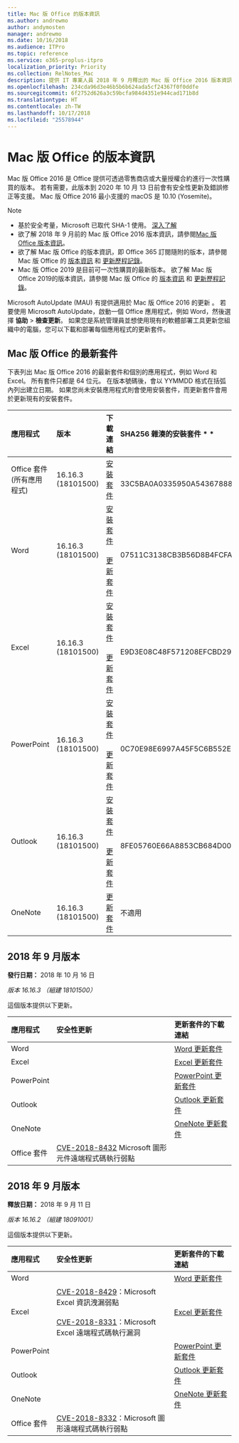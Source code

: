 ```yaml
---
title: Mac 版 Office 的版本資訊
ms.author: andrewmo
author: andymosten
manager: andrewmo
ms.date: 10/16/2018
ms.audience: ITPro
ms.topic: reference
ms.service: o365-proplus-itpro
localization_priority: Priority
ms.collection: RelNotes_Mac
description: 提供 IT 專業人員 2018 年 9 月釋出的 Mac 版 Office 2016 版本資訊
ms.openlocfilehash: 234cda96d3e46b5b6b624ada5cf24367f0f0ddfe
ms.sourcegitcommit: 6f2752d626a3c59bcfa984d4351e944cad171b8d
ms.translationtype: HT
ms.contentlocale: zh-TW
ms.lasthandoff: 10/17/2018
ms.locfileid: "25578944"
---
```

# <a name="release-notes-for-office-2016-for-mac"></a>Mac 版 Office 的版本資訊

Mac 版 Office 2016 是 Office 提供可透過零售商店或大量授權合約進行一次性購買的版本。 若有需要，此版本到 2020 年 10 月 13 日前會有安全性更新及錯誤修正等支援。 Mac 版 Office 2016 最小支援的 macOS 是 10.10 (Yosemite)。

> [!NOTE]
> - 基於安全考量，Microsoft 已取代 SHA-1 使用。 [深入了解](https://docs.microsoft.com/en-us/security-updates/SecurityAdvisories/2017/4010323)
> - 欲了解 2018 年 9 月前的 Mac 版 Office 2016 版本資訊，請參閱[Mac 版 Office 版本資訊](release-notes-office-for-mac.md)。  
> - 欲了解 Mac 版 Office 的版本資訊，即 Office 365 訂閱隨附的版本，請參閱Mac 版 Office 的 [版本資訊](release-notes-office-for-mac.md) 和 [更新歷程記錄](update-history-office-for-mac.md)。
> - Mac 版 Office 2019 是目前可一次性購買的最新版本。 欲了解 Mac 版 Office 2019的版本資訊，請參閱 Mac 版 Office 的 [版本資訊](release-notes-office-for-mac.md) 和 [更新歷程記錄](update-history-office-for-mac.md)。

Microsoft AutoUpdate (MAU) 有提供適用於 Mac 版 Office 2016 的更新 。 若要使用 Microsoft AutoUpdate，啟動一個 Office 應用程式，例如 Word，然後選擇 **協助** > **檢查更新**。 如果您是系統管理員並想使用現有的軟體部署工具更新您組織中的電腦，您可以下載和部署每個應用程式的更新套件。


## <a name="most-current-packages-for-office-2016-for-mac"></a>Mac 版 Office 的最新套件

下表列出 Mac 版 Office 2016 的最新套件和個別的應用程式，例如 Word 和 Excel。 所有套件只都是 64 位元。 在版本號碼後，會以 YYMMDD 格式在括弧內列出建立日期。 如果您尚未安裝應用程式則會使用安裝套件，而更新套件會用於更新現有的安裝套件。


|**應用程式**|**版本**|**下載連結**|SHA256 雜湊的安裝套件 * *|
|:-----|:-----|:-----|:-----|
|Office 套件 (所有應用程式)  <br/> |16.16.3 (18101500)  <br/> |[安裝套件](https://go.microsoft.com/fwlink/p/?linkid=871743) <br/> |  <br/>33C5BA0A0335950A5436788823C8088E4D7D0D68BBBFDE4AAA5D5C1C27261896 |
|Word  <br/> |16.16.3 (18101500)   <br/> |[安裝套件](https://go.microsoft.com/fwlink/p/?linkid=871748) <br/> <br/>[更新套件](https://officecdn.microsoft.com/pr/C1297A47-86C4-4C1F-97FA-950631F94777/OfficeMac/Microsoft_Word_16.16.18101500_Updater.pkg) <br/> | <br/>07511C3138CB3B56D8B4FCFA1C3E60D9285AC66BF45A6AD9A19FCFEB52AAA5E1 |
|Excel  <br/> |16.16.3 (18101500)   <br/> |[安裝套件](https://go.microsoft.com/fwlink/p/?linkid=871750) <br/><br/> [更新套件](https://officecdn.microsoft.com/pr/C1297A47-86C4-4C1F-97FA-950631F94777/OfficeMac/Microsoft_Excel_16.16.18101500_Updater.pkg) <br/> |<br/> E9D3E08C48F571208EFCBD297A05280FD29A4206DCD33803DC770EE50457DC45 |
|PowerPoint  <br/> |16.16.3 (18101500)    <br/> |[安裝套件](https://go.microsoft.com/fwlink/p/?linkid=871751) <br/><br/> [更新套件](https://officecdn.microsoft.com/pr/C1297A47-86C4-4C1F-97FA-950631F94777/OfficeMac/Microsoft_PowerPoint_16.16.18101500_Updater.pkg) <br/> | <br/>0C70E98E6997A45F5C6B552E749264CA4056F773D4771E0605C897D08937C91F|
|Outlook  <br/> |16.16.3 (18101500)   <br/> |[安裝套件](https://go.microsoft.com/fwlink/p/?linkid=871753) <br/> <br/>[更新套件](https://officecdn.microsoft.com/pr/C1297A47-86C4-4C1F-97FA-950631F94777/OfficeMac/Microsoft_Outlook_16.16.18101500_Updater.pkg) <br/> | <br/> 8FE05760E66A8853CB684D001236075E3C84C9F688DF7098552EA313EAEF2FBD|
|OneNote  <br/> |16.16.3 (18101500)    <br/> |[更新套件](https://officecdn.microsoft.com/pr/C1297A47-86C4-4C1F-97FA-950631F94777/OfficeMac/Microsoft_OneNote_16.16.18101500_Updater.pkg) <br/> |不適用  <br/> |

## <a name="september-2018-release"></a>2018 年 9 月版本

 **發行日期：** 2018 年 10 月 16 日 
  
 *版本 16.16.3 （組建 18101500）* 
  
這個版本提供以下更新。
  
|**應用程式**|**安全性更新**|**更新套件的下載連結**|
|:-----|:-----|:-----|
|Word  <br/> ||[Word 更新套件](https://officecdn.microsoft.com/pr/C1297A47-86C4-4C1F-97FA-950631F94777/OfficeMac/Microsoft_Word_16.16.18101500_Updater.pkg) <br/>|
|Excel  <br/> ||[Excel 更新套件](https://officecdn.microsoft.com/pr/C1297A47-86C4-4C1F-97FA-950631F94777/OfficeMac/Microsoft_Excel_16.16.18101500_Updater.pkg) <br/>|
|PowerPoint  <br/> ||[PowerPoint 更新套件](https://officecdn.microsoft.com/pr/C1297A47-86C4-4C1F-97FA-950631F94777/OfficeMac/Microsoft_PowerPoint_16.16.18101500_Updater.pkg) <br/>|
|Outlook  <br/> ||[Outlook 更新套件](https://officecdn.microsoft.com/pr/C1297A47-86C4-4C1F-97FA-950631F94777/OfficeMac/Microsoft_Outlook_16.16.18101500_Updater.pkg) <br/>|
|OneNote <br/> ||[OneNote 更新套件](https://officecdn.microsoft.com/pr/C1297A47-86C4-4C1F-97FA-950631F94777/OfficeMac/Microsoft_OneNote_16.16.18101500_Updater.pkg)|
|Office 套件  <br/> |[CVE-2018-8432](https://portal.msrc.microsoft.com/en-us/security-guidance/advisory/CVE-2018-8432) Microsoft 圖形元件遠端程式碼執行弱點 <br/>||


## <a name="september-2018-release"></a>2018 年 9 月版本

 **釋放日期：** 2018 年 9 月 11 日 
  
 *版本 16.16.2 （組建 18091001）* 
  
這個版本提供以下更新。

|**應用程式**|**安全性更新**|**更新套件的下載連結**|
|:-----|:-----|:-----|
|Word  <br/> ||[Word 更新套件](https://officecdn.microsoft.com/pr/C1297A47-86C4-4C1F-97FA-950631F94777/OfficeMac/Microsoft_Word_16.16.18091001_Updater.pkg) <br/>|
|Excel  <br/> |[CVE-2018-8429](https://portal.msrc.microsoft.com/en-us/security-guidance/advisory/CVE-2018-8429)：Microsoft Excel 資訊洩漏弱點 <br/><br/>[CVE-2018-8331](https://portal.msrc.microsoft.com/en-us/security-guidance/advisory/CVE-2018-8331)：Microsoft Excel 遠端程式碼執行漏洞 <br/> |[Excel 更新套件](https://officecdn.microsoft.com/pr/C1297A47-86C4-4C1F-97FA-950631F94777/OfficeMac/Microsoft_Excel_16.16.18091001_Updater.pkg) <br/>|
|PowerPoint  <br/> ||[PowerPoint 更新套件](https://officecdn.microsoft.com/pr/C1297A47-86C4-4C1F-97FA-950631F94777/OfficeMac/Microsoft_PowerPoint_16.16.18091001_Updater.pkg) <br/>|
|Outlook  <br/> ||[Outlook 更新套件](https://officecdn.microsoft.com/pr/C1297A47-86C4-4C1F-97FA-950631F94777/OfficeMac/Microsoft_Outlook_16.16.18091001_Updater.pkg) <br/>|
|OneNote <br/> ||[OneNote 更新套件](https://officecdn.microsoft.com/pr/C1297A47-86C4-4C1F-97FA-950631F94777/OfficeMac/Microsoft_OneNote_16.16.18091001_Updater.pkg)|
|Office 套件  <br/> |[CVE-2018-8332](https://portal.msrc.microsoft.com/en-us/security-guidance/advisory/CVE-2018-8332)：Microsoft 圖形遠端程式碼執行弱點 <br/>||